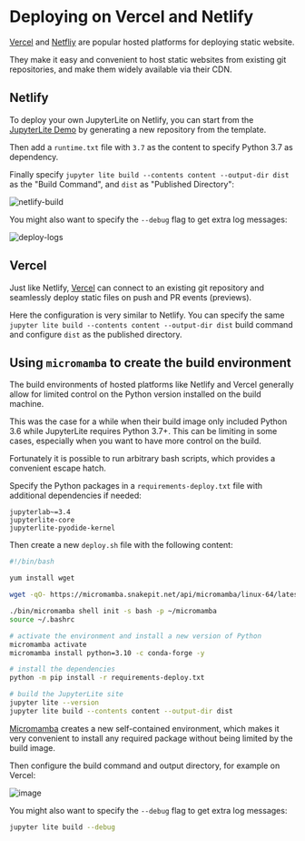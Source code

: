 # Deploying on Vercel and Netlify

[Vercel][vercel] and [Netfliy][netlify] are popular hosted platforms for deploying
static website.

They make it easy and convenient to host static websites from existing git repositories,
and make them widely available via their CDN.

## Netlify

To deploy your own JupyterLite on Netlify, you can start from the [JupyterLite Demo] by
generating a new repository from the template.

Then add a `runtime.txt` file with `3.7` as the content to specify Python 3.7 as
dependency.

Finally specify `jupyter lite build --contents content --output-dir dist` as the "Build
Command", and `dist` as "Published Directory":

![netlify-build](https://github.com/jupyterlite/jupyterlite/assets/44312563/64a23fa0-465a-4629-b26a-ca44aaee2280)

You might also want to specify the `--debug` flag to get extra log messages:

![deploy-logs](https://user-images.githubusercontent.com/591645/124779931-79d88280-df42-11eb-8f94-93d5715c18bc.png)

## Vercel

Just like Netlify, [Vercel](https://vercel.com) can connect to an existing git
repository and seamlessly deploy static files on push and PR events (previews).

Here the configuration is very similar to Netlify. You can specify the same
`jupyter lite build --contents content --output-dir dist` build command and configure
`dist` as the published directory.

## Using `micromamba` to create the build environment

The build environments of hosted platforms like Netlify and Vercel generally allow for
limited control on the Python version installed on the build machine.

This was the case for a while when their build image only included Python 3.6 while
JupyterLite requires Python 3.7+. This can be limiting in some cases, especially when
you want to have more control on the build.

Fortunately it is possible to run arbitrary bash scripts, which provides a convenient
escape hatch.

Specify the Python packages in a `requirements-deploy.txt` file with additional
dependencies if needed:

```text
jupyterlab~=3.4
jupyterlite-core
jupyterlite-pyodide-kernel
```

Then create a new `deploy.sh` file with the following content:

```bash
#!/bin/bash

yum install wget

wget -qO- https://micromamba.snakepit.net/api/micromamba/linux-64/latest | tar -xvj bin/micromamba

./bin/micromamba shell init -s bash -p ~/micromamba
source ~/.bashrc

# activate the environment and install a new version of Python
micromamba activate
micromamba install python=3.10 -c conda-forge -y

# install the dependencies
python -m pip install -r requirements-deploy.txt

# build the JupyterLite site
jupyter lite --version
jupyter lite build --contents content --output-dir dist
```

[Micromamba](https://github.com/mamba-org/mamba#micromamba) creates a new self-contained
environment, which makes it very convenient to install any required package without
being limited by the build image.

Then configure the build command and output directory, for example on Vercel:

![image](https://user-images.githubusercontent.com/591645/135726080-93ca6930-19de-4371-ad13-78f5716b7299.png)

You might also want to specify the `--debug` flag to get extra log messages:

```bash
jupyter lite build --debug
```

[vercel]: https://vercel.com
[netlify]: https://netlify.com
[jupyterlite demo]: https://github.com/jupyterlite/demo
